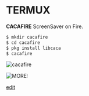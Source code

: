 # TERMUX
**CACAFIRE** ScreenSaver on Fire.

```markdown
$ mkdir cacafire
$ cd cacafire
$ pkg install libcaca
$ cacafire
```

![cacafire](https://user-images.githubusercontent.com/80227002/111638836-01b34900-87fb-11eb-9ed6-30ee2f7a6830.jpeg)

![MORE:](https://yanlimeng.github.io/TERMUX/)

[edit](https://github.com/yanlimeng/TBannerG.linux/edit/gh-pages/index.md) 
